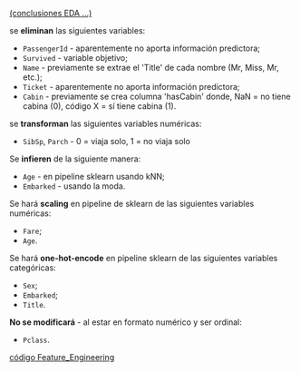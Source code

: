 [(conclusiones EDA ...)](https://github.com/akimwong/1_OnPremise/tree/main/Journey/002/01_Classification/01_Titanic/)

se <b>eliminan</b> las siguientes variables:

- `PassengerId` - aparentemente no aporta información predictora;
- `Survived` - variable objetivo;
- `Name` - previamente se extrae el 'Title' de cada nombre (Mr, Miss, Mr, etc.);
- `Ticket` - aparentemente no aporta información predictora;
- `Cabin` - previamente se crea columna 'hasCabin' donde, NaN = no tiene cabina (0), código X = sí tiene cabina (1).

se <b>transforman</b> las siguientes variables numéricas:

- `SibSp`, `Parch` - 0 = viaja solo, 1 = no viaja solo

Se <b>infieren</b> de la siguiente manera:

- `Age` - en pipeline sklearn usando kNN;
- `Embarked` - usando la moda.

Se hará <b>scaling</b> en pipeline de sklearn de las siguientes variables numéricas:
- `Fare`;
- `Age`.

Se hará <b>one-hot-encode</b> en pipeline sklearn de las siguientes variables categóricas:

- `Sex`;
- `Embarked`;
- `Title`.

<b>No se modificará</b> - al estar en formato numérico y ser ordinal:

- `Pclass`.

[código Feature_Engineering](https://github.com/akimwong/1_OnPremise/blob/main/Journey/002/01_Classification/01_Titanic/02_titanic_feature_engineeering.ipynb)
